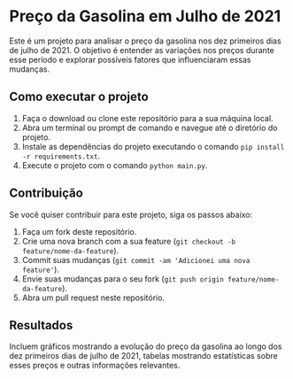 # Preço da Gasolina em Julho de 2021

Este é um projeto para analisar o preço da gasolina nos dez primeiros dias de julho de 2021. O objetivo é entender as variações nos preços durante esse período e explorar possíveis fatores que influenciaram essas mudanças.

## Como executar o projeto

1. Faça o download ou clone este repositório para a sua máquina local.
2. Abra um terminal ou prompt de comando e navegue até o diretório do projeto.
3. Instale as dependências do projeto executando o comando `pip install -r requirements.txt`.
4. Execute o projeto com o comando `python main.py`.


## Contribuição

Se você quiser contribuir para este projeto, siga os passos abaixo:

1. Faça um fork deste repositório.
2. Crie uma nova branch com a sua feature (`git checkout -b feature/nome-da-feature`).
3. Commit suas mudanças (`git commit -am 'Adicionei uma nova feature'`).
4. Envie suas mudanças para o seu fork (`git push origin feature/nome-da-feature`).
5. Abra um pull request neste repositório.


## Resultados

 Incluem gráficos mostrando a evolução do preço da gasolina ao longo dos dez primeiros dias de julho de 2021, tabelas mostrando estatísticas sobre esses preços e outras informações relevantes. 
